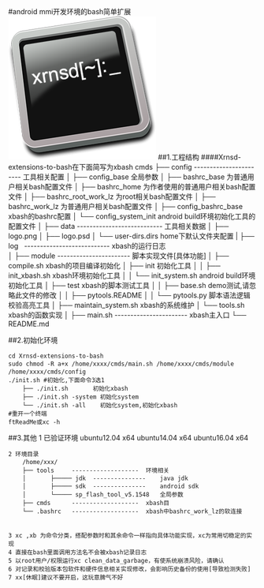 #android mmi开发环境的bash简单扩展
![Logo](data/logo.png)
##1.工程结构
####Xrnsd-extensions-to-bash在下面简写为xbash
	cmds
	├── config	-----------------------	工具相关配置
	│		├── config_base					全局参数
	│		├── bashrc_base					为普通用户相关bash配置文件
	│		├── bashrc_home					为作者使用的普通用户相关bash配置文件
	│		├── bashrc_root_work_lz			为root相关bash配置文件
	│		├── bashrc_work_lz				为普通用户相关bash配置文件
	│		├── config_bashrc_base			xbash的bashrc配置
	│		└── config_system_init			android build环境初始化工具的配置文件
	│
	├── data	--------------------------- 工具相关数据
	│		├── logo.png
	│		├── logo.psd
	│		└── user-dirs.dirs				home下默认文件夹配置
	|
	├── log   --------------------------- xbash的运行日志	
	│
	├── module	-----------------------	脚本实现文件[具体功能]
	│		├── compile.sh					xbash的项目编译初始化
	│		├── init							初始化工具
	│		│		├── init_xbash.sh			  xbash环境初始化工具
	│		│		└── init_system.sh		  android build环境初始化工具
	│		├── test							xbash的脚本测试工具
	│		│		├── base.sh				  demo测试,请忽略此文件的修改
	│		│		├── pytools.README
	│		│		└── pytools.py			  脚本语法逻辑校验高亮工具
	│		├── maintain_system.sh			xbash的系统维护
	│		└── tools.sh						xbash的函数实现
	│
	├── main.sh	-----------------------	xbash主入口
	└── README.md

##2.初始化环境

	cd Xrnsd-extensions-to-bash
	sudo chmod -R a+x /home/xxxx/cmds/main.sh /home/xxxx/cmds/module /home/xxxx/cmds/config
	./init.sh #初始化,下面命令3选1		
		├── ./init.sh 	    初始化xbash
		├── ./init.sh -system 初始化system
		└── ./init.sh -all    初始化system,初始化xbash
	#重开一个终端	
	ftReadMe或xc -h

##3.其他
	1 已验证环境
		ubuntu12.04 x64
		ubuntu14.04 x64
		ubuntu16.04 x64

	2 环境目录
		/home/xxx/
		├── tools     -------------------  环境相关
		│	    ├───── jdk  ---------------    java jdk
		│	    ├───── sdk  ---------------    android sdk
		│	    └───── sp_flash_tool_v5.1548   全局参数
		├── cmds      -------------------  xbash目		
		└── .bashrc   -------------------  xbash中bashrc_work_lz的软连接
		

	3 xc ,xb 为命令分类，搭配参数时和其余命令一样指向具体功能实现，xc为常用切稳定的实现
	4 直接在bash里面调用方法名不会被xbash记录日志
	5 以root用户/权限运行xc clean_data_garbage，有使系统崩溃风险，请确认
	6 对记录和校验版本包软件和硬件信息相关实现修改，会影响历史备份的使用[导致检测失败]
	7 xx[休眠]建议不要开启，这玩意脾气不好
